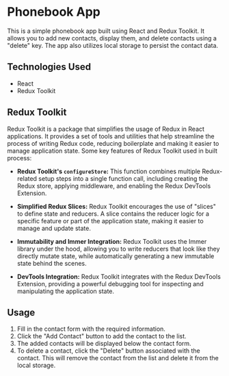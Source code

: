 # Phonebook App

This is a simple phonebook app built using React and Redux Toolkit. It allows
you to add new contacts, display them, and delete contacts using a "delete" key.
The app also utilizes local storage to persist the contact data.

## Technologies Used

- React
- Redux Toolkit

## Redux Toolkit

Redux Toolkit is a package that simplifies the usage of Redux in React
applications. It provides a set of tools and utilities that help streamline the
process of writing Redux code, reducing boilerplate and making it easier to
manage application state. Some key features of Redux Toolkit used in built
process:

- **Redux Toolkit's `configureStore`:** This function combines multiple
  Redux-related setup steps into a single function call, including creating the
  Redux store, applying middleware, and enabling the Redux DevTools Extension.

- **Simplified Redux Slices:** Redux Toolkit encourages the use of "slices" to
  define state and reducers. A slice contains the reducer logic for a specific
  feature or part of the application state, making it easier to manage and
  update state.

- **Immutability and Immer Integration:** Redux Toolkit uses the Immer library
  under the hood, allowing you to write reducers that look like they directly
  mutate state, while automatically generating a new immutable state behind the
  scenes.

- **DevTools Integration:** Redux Toolkit integrates with the Redux DevTools
  Extension, providing a powerful debugging tool for inspecting and manipulating
  the application state.

## Usage

1. Fill in the contact form with the required information.
2. Click the "Add Contact" button to add the contact to the list.
3. The added contacts will be displayed below the contact form.
4. To delete a contact, click the "Delete" button associated with the contact.
   This will remove the contact from the list and delete it from the local
   storage.
